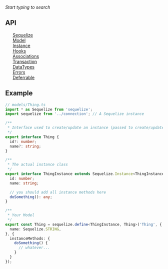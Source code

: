 
_Start typing to search_

## API
<ul class="tsd-index-list" style="list-style: none">
  <li class="tsd-kind-interface"><a class="tsd-kind-icon" href="interfaces/sequelize.connection.html">Sequelize</a></li>
  <li class="tsd-kind-interface tsd-has-type-parameter"><a class="tsd-kind-icon" href="interfaces/sequelize.model.html">Model</a></li>
  <li class="tsd-kind-interface tsd-has-type-parameter"><a class="tsd-kind-icon" href="interfaces/sequelize.instance.html">Instance</a></li>
  <li class="tsd-kind-interface tsd-has-type-parameter"><a class="tsd-kind-icon" href="interfaces/sequelize.hooks.html">Hooks</a></li>
  <li class="tsd-kind-interface"><a class="tsd-kind-icon" href="interfaces/sequelize.associations.html">Associations</a></li>
  <li class="tsd-kind-interface"><a class="tsd-kind-icon" href="interfaces/sequelize.transaction.html">Transaction</a></li>
  <li class="tsd-kind-interface"><a class="tsd-kind-icon" href="interfaces/datatypes.html">DataTypes</a></li>
  <li class="tsd-kind-interface"><a class="tsd-kind-icon" href="interfaces/sequelize.errors.html">Errors</a></li>
  <li class="tsd-kind-interface"><a class="tsd-kind-icon" href="interfaces/sequelize.deferrable.html">Deferrable</a></li>
</ul>

## Example

```ts
// models/Thing.ts
import * as Sequelize from 'sequelize';
import sequelize from '../connection'; // A Sequelize instance

/**
 * Interface used to create/update an instance (passed to create/update)
 */
export interface Thing {
  id?: number;
  name?: string;
}

/**
 * The actual instance class
 */
export interface ThingInstance extends Sequelize.Instance<ThingInstance, Thing> {
  id: number;
  name: string;

  // you should add all instance methods here
  doSomething(): any;
}

/**
 * Your Model
 */
export const Thing = sequelize.define<ThingInstance, Thing>('Thing', {
  name: Sequelize.STRING,
}, {
  instanceMethods: {
    doSomething() {
      // whatever...
    }
  }
});
```
